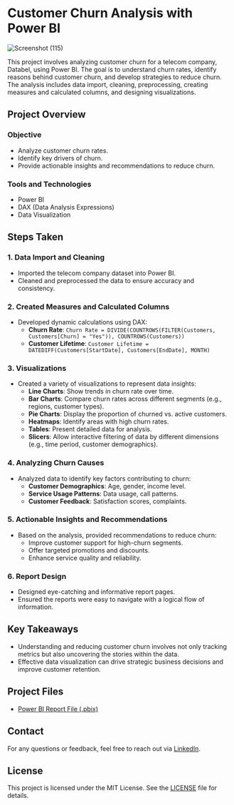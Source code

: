 # Customer Churn Analysis with Power BI

![Screenshot (115)](https://github.com/user-attachments/assets/bc2f3ede-c5b6-44ed-a4ba-66761f1ea2b4)


This project involves analyzing customer churn for a telecom company, Databel, using Power BI. The goal is to understand churn rates, identify reasons behind customer churn, and develop strategies to reduce churn. The analysis includes data import, cleaning, preprocessing, creating measures and calculated columns, and designing visualizations.

## Project Overview

### Objective
- Analyze customer churn rates.
- Identify key drivers of churn.
- Provide actionable insights and recommendations to reduce churn.

### Tools and Technologies
- Power BI
- DAX (Data Analysis Expressions)
- Data Visualization

## Steps Taken

### 1. Data Import and Cleaning
- Imported the telecom company dataset into Power BI.
- Cleaned and preprocessed the data to ensure accuracy and consistency.

### 2. Created Measures and Calculated Columns
- Developed dynamic calculations using DAX:
  - **Churn Rate**: `Churn Rate = DIVIDE(COUNTROWS(FILTER(Customers, Customers[Churn] = "Yes")), COUNTROWS(Customers))`
  - **Customer Lifetime**: `Customer Lifetime = DATEDIFF(Customers[StartDate], Customers[EndDate], MONTH)`

### 3. Visualizations
- Created a variety of visualizations to represent data insights:
  - **Line Charts**: Show trends in churn rate over time.
  - **Bar Charts**: Compare churn rates across different segments (e.g., regions, customer types).
  - **Pie Charts**: Display the proportion of churned vs. active customers.
  - **Heatmaps**: Identify areas with high churn rates.
  - **Tables**: Present detailed data for analysis.
  - **Slicers**: Allow interactive filtering of data by different dimensions (e.g., time period, customer demographics).

### 4. Analyzing Churn Causes
- Analyzed data to identify key factors contributing to churn:
  - **Customer Demographics**: Age, gender, income level.
  - **Service Usage Patterns**: Data usage, call patterns.
  - **Customer Feedback**: Satisfaction scores, complaints.

### 5. Actionable Insights and Recommendations
- Based on the analysis, provided recommendations to reduce churn:
  - Improve customer support for high-churn segments.
  - Offer targeted promotions and discounts.
  - Enhance service quality and reliability.

### 6. Report Design
- Designed eye-catching and informative report pages.
- Ensured the reports were easy to navigate with a logical flow of information.

## Key Takeaways
- Understanding and reducing customer churn involves not only tracking metrics but also uncovering the stories within the data.
- Effective data visualization can drive strategic business decisions and improve customer retention.

## Project Files
- [Power BI Report File (.pbix)](https://github.com/Aakaaaassh/Case-Study-Analyzing-Customer-Churn-in-PowerBI/blob/main/Final%20Customer%20Churn%20Report.pbix)

## Contact
For any questions or feedback, feel free to reach out via [LinkedIn](https://www.linkedin.com/in/Aakaaaassh).

## License
This project is licensed under the MIT License. See the [LICENSE](LICENSE) file for details.

